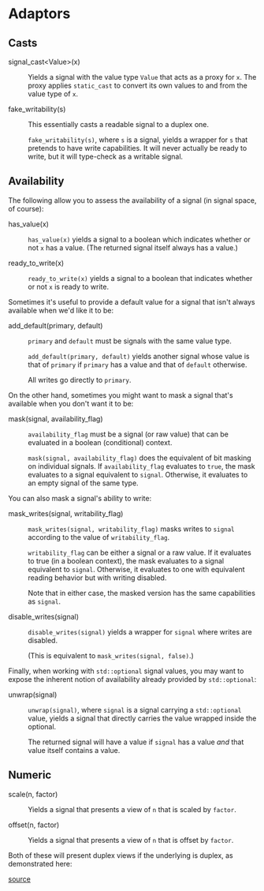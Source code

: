 Adaptors
========

<script>
    init_alia_demos(['numeric-adaptors']);
</script>

Casts
-----

<dl>

<dt>signal_cast&lt;Value&gt;(x)</dt><dd>

Yields a signal with the value type `Value` that acts as a proxy for `x`. The
proxy applies `static_cast` to convert its own values to and from the value
type of `x`.

</dd>

<dt>fake_writability(s)</dt><dd>

This essentially casts a readable signal to a duplex one.

`fake_writability(s)`, where `s` is a signal, yields a wrapper for `s` that
pretends to have write capabilities. It will never actually be ready to write,
but it will type-check as a writable signal.

</dd>

</dl>

Availability
------------

The following allow you to assess the availability of a signal (in signal
space, of course):

<dl>

<dt>has_value(x)</dt><dd>

`has_value(x)` yields a signal to a boolean which indicates whether or not `x`
has a value. (The returned signal itself always has a value.)

</dd>

<dt>ready_to_write(x)</dt><dd>

`ready_to_write(x)` yields a signal to a boolean that indicates whether or not
`x` is ready to write.

</dd>

Sometimes it's useful to provide a default value for a signal that isn't always
available when we'd like it to be:

<dt>add_default(primary, default)</dt><dd>

`primary` and `default` must be signals with the same value type.

`add_default(primary, default)` yields another signal whose value is that of
`primary` if `primary` has a value and that of `default` otherwise.

All writes go directly to `primary`.

</dd>

On the other hand, sometimes you might want to mask a signal that's available
when you don't want it to be:

<dt>mask(signal, availability_flag)</dt><dd>

`availability_flag` must be a signal (or raw value) that can be evaluated in a
boolean (conditional) context.

`mask(signal, availability_flag)` does the equivalent of bit masking on
individual signals. If `availability_flag` evaluates to `true`, the mask
evaluates to a signal equivalent to `signal`. Otherwise, it evaluates to an
empty signal of the same type.

</dd>

You can also mask a signal's ability to write:

<dt>mask_writes(signal, writability_flag)</dt><dd>

`mask_writes(signal, writability_flag)` masks writes to `signal` according to
the value of `writability_flag`.

`writability_flag` can be either a signal or a raw value. If it evaluates to
true (in a boolean context), the mask evaluates to a signal equivalent to
`signal`. Otherwise, it evaluates to one with equivalent reading behavior but
with writing disabled.

Note that in either case, the masked version has the same capabilities as
`signal`.

</dd>

<dt>disable_writes(signal)</dt><dd>

`disable_writes(signal)` yields a wrapper for `signal` where writes are
disabled.

(This is equivalent to `mask_writes(signal, false)`.)

</dd>

Finally, when working with `std::optional` signal values, you may want to
expose the inherent notion of availability already provided by `std::optional`:

<dt>unwrap(signal)</dt><dd>

`unwrap(signal)`, where `signal` is a signal carrying a `std::optional` value,
yields a signal that directly carries the value wrapped inside the optional.

The returned signal will have a value if `signal` has a value *and* that value
itself contains a value.

</dd>

</dl>

Numeric
-------

<dl>

<dt>scale(n, factor)</dt><dd>

Yields a signal that presents a view of `n` that is scaled by `factor`.

</dd>

<dt>offset(n, factor)</dt><dd>

Yields a signal that presents a view of `n` that is offset by `factor`.

</dd>

</dl>

Both of these will present duplex views if the underlying is duplex, as
demonstrated here:

[source](adaptors.cpp ':include :fragment=numeric-adaptors')

<div class="demo-panel">
<div id="numeric-adaptors"></div>
</div>
